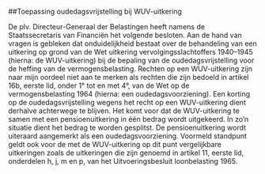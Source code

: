 <meta http-equiv='Content-Type' content='text/html; charset=utf-8' />

##Toepassing oudedagsvrijstelling bij WUV-uitkering

De plv. Directeur-Generaal der Belastingen heeft namens de Staatssecretaris van Financiën het volgende besloten.     Aan de hand van vragen is gebleken dat onduidelijkheid bestaat over de behandeling van een uitkering op grond van de Wet uitkering vervolgingsslachtoffers 1940–1945 (hierna: de WUV-uitkering) bij de bepaling van de oudedagsvrijstelling voor de heffing van de vermogensbelasting. Rechten op een WUV-uitkering zijn naar mijn oordeel niet aan te merken als rechten die zijn bedoeld in artikel 16b, eerste lid, onder 1° tot en met 4°, van de Wet op de vermogensbelasting 1964 (hierna: een oudedagsvoorziening). Een korting op de oudedagsvrijstelling wegens het recht op een WUV-uitkering dient derhalve achterwege te blijven. Het komt voor dat de WUV-uitkering te samen met een pensioenuitkering in één bedrag wordt uitgekeerd. In zo’n situatie dient het bedrag te worden gesplitst. De pensioenuitkering wordt uiteraard aangemerkt als een oudedagsvoorziening. Voormeld standpunt geldt ook voor de met de WUV-uitkering op dit punt vergelijkbare uitkeringen zoals de uitkeringen die zijn genoemd in artikel 11, eerste lid, onderdelen h, j, m en p, van het Uitvoeringsbesluit loonbelasting 1965.    

